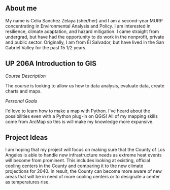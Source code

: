 ## About me
My name is Celia Sanchez Zelaya (sher/her) and I am a second-year MURP concentrating in Environmental Analysis and Policy. I am interested in resilience, climate adaptation, and hazard mitigation. I came straight from undergrad, but have had the opportunity to do work in the nonprofit, private and public sector. Originally, I am from El Salvador, but have lived in the San Gabriel Valley for the past 15 1/2 years.

## UP 206A Introduction to GIS
*Course Description*

The course is looking to allow us how to data analysis, evaluate data, create charts and maps. 

*Personal Goals*

I'd love to learn how to make a map with Python. I've heard about the possibilities even with a Python plug-in on QGIS! All of my mapping skills come from ArcMap so this is will make my knowledge more expansive. 

## Project Ideas
I am hoping that my project will focus on making sure that the County of Los Angeles is able to handle new infrastructure needs as extreme heat events will become from prominent. This includes looking at existing, official cooling centers in the County and comparing it to the new climate projections for 2040. In result, the County can become more aware of new areas that will be in need of more cooling centers or to designate a center as temperatures rise. 
